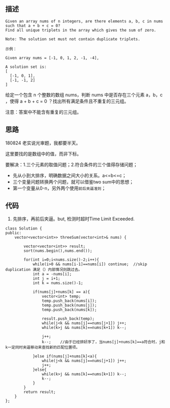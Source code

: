 ## 描述
```
Given an array nums of n integers, are there elements a, b, c in nums such that a + b + c = 0? 
Find all unique triplets in the array which gives the sum of zero.

Note: The solution set must not contain duplicate triplets.

示例：

Given array nums = [-1, 0, 1, 2, -1, -4],

A solution set is:
[
  [-1, 0, 1],
  [-1, -1, 2]
]
```
给定一个包含 n 个整数的数组 nums，判断 nums 中是否存在三个元素 a，b，c ，使得 a + b + c = 0 ？找出所有满足条件且不重复的三元组。

注意：答案中不能含有重复的三元组。

## 思路

180824 老实说光审题，我都要半天。 

这里要找的是数组中的值，而非下标。

要解决：1.三个元素的取值问题；2.符合条件的三个值得存储问题；

* 先从小到大排序，明确数据之间大小的关系。a<=b<=c；
* 三个变量问题转换两个问题，就可以借鉴two sum中的思想；
* 第一个变量从0-n，另外两个使用`前后夹逼准则`；


## 代码

1. 先排序，再前后夹逼。but, 检测时超时Time Limit Exceeded.

```
class Solution {
public:
    vector<vector<int>> threeSum(vector<int>& nums) {
        
        vector<vector<int>> result;
        sort(nums.begin(),nums.end());
        
        for(int i=0;i<nums.size()-2;i++){
            while(i>0 && nums[i-1]==nums[i]) continue;  //skip duplication 满足（）内部情况则跳过去。
            int a = -nums[i];
            int j = i+1;
            int k = nums.size()-1;
            
            if(nums[j]+nums[k] == a){
                vector<int> temp;
                temp.push_back(nums[i]);
                temp.push_back(nums[j]);
                temp.push_back(nums[k]);
                
                result.push_back(temp);
                while(j<k && nums[j]==nums[j+1]) j++;
                while(k>j && nums[k]==nums[k+1]) k--;
                    
                j++;
                k--;    //由于已经排好序了，当nums[j]+nums[k]==a符合时，j和k一定同时夹逼移动来查找新的匹配位置项。
                
            }else if(nums[j]+nums[k]<a){
                while(j<k && nums[j]==nums[j+1]) j++;
                j++;               
            }else{
                while(k>j && nums[k]==nums[k+1]) k--;
                k--;
            }
        }
        return result;
    }
};
```
